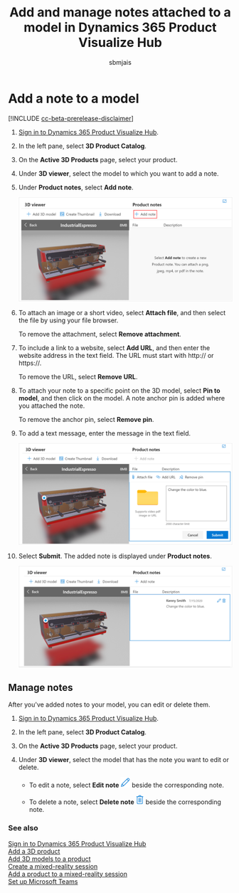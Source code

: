 ﻿---
title: Add and manage notes attached to a model in Dynamics 365 Product Visualize Hub
description: Instructions for adding and managing notes attached to a model in Dynamics 365 Product Visualize Hub.
author: sbmjais
ms.author: shjais
manager: shujoshi
ms.date: 07/17/2020
ms.service: dynamics-365-sales
ms.topic: article
ms-reviewer:
---

# Add a note to a model

[!INCLUDE [cc-beta-prerelease-disclaimer](../includes/cc-beta-prerelease-disclaimer.md)]

1.  [Sign in to Dynamics 365 Product Visualize Hub](sign-in-app.md).

2.  In the left pane, select **3D Product Catalog**.

3.  On the **Active 3D Products** page, select your product.

4.  Under **3D viewer**, select the model to which you want to add a note.

5.  Under **Product notes**, select **Add note**.

    ![Add note button](media/add-note-button.png "Add note button")

6.  To attach an image or a short video, select **Attach file**, and then select the file by using your file browser. 

    To remove the attachment, select **Remove attachment**.

7.  To include a link to a website, select **Add URL**, and then enter the website address in the text field. The URL must start with http:// or https://.

    To remove the URL, select **Remove URL**.

8.  To attach your note to a specific point on the 3D model, select **Pin to model**, and then click on the model. A note anchor pin is added where you attached the note.

    To remove the anchor pin, select **Remove pin**.

9.  To add a text message, enter the message in the text field.

    ![Note added](media/note-added.png "Note added")

10. Select **Submit**. The added note is displayed under **Product notes**.

    ![Note submitted](media/note-submitted.png "Note submitted")

## Manage notes

After you've added notes to your model, you can edit or delete them.

1.  [Sign in to Dynamics 365 Product Visualize Hub](sign-in-app.md).

2.  In the left pane, select **3D Product Catalog**.

3.  On the **Active 3D Products** page, select your product.

4.  Under **3D viewer**, select the model that has the note you want to edit or delete.

    - To edit a note, select **Edit note** ![Edit note](media/edit-icon.png "Edit note") beside the corresponding note.

    - To delete a note, select **Delete note** ![Delete note](media/delete-icon.png "Delete note") beside the corresponding note.

### See also

[Sign in to Dynamics 365 Product Visualize Hub](sign-in-app.md)<br>
[Add a 3D product](add-3d-product.md)<br>
[Add 3D models to a product](add-3d-model-product.md)<br>
[Create a mixed-reality session](create-mr-session.md)<br>
[Add a product to a mixed-reality session](add-product-mr-session.md)<br>
[Set up Microsoft Teams](setup-ms-teams.md)